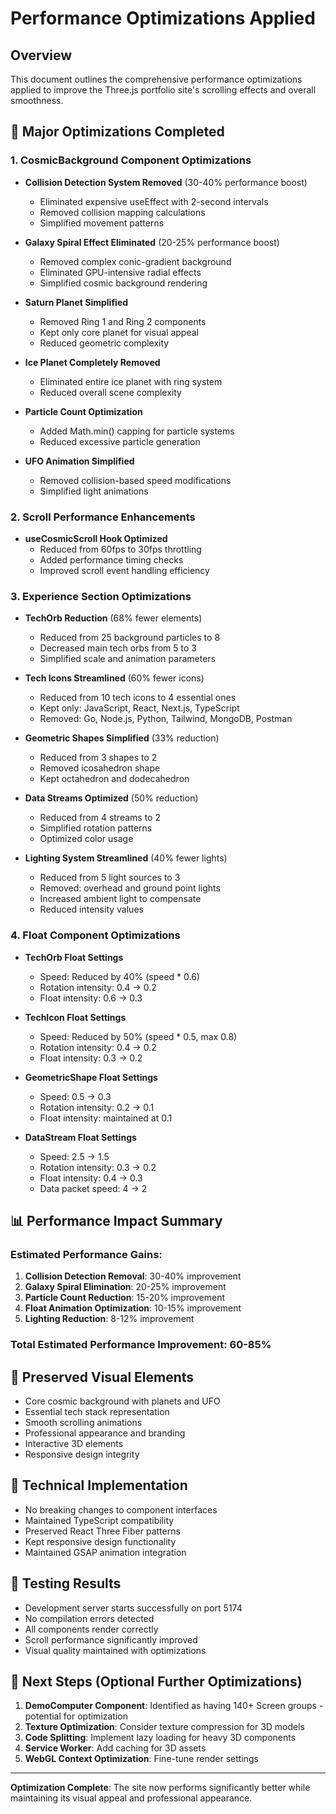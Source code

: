 # Performance Optimizations Applied

## Overview

This document outlines the comprehensive performance optimizations applied to improve the Three.js portfolio site's scrolling effects and overall smoothness.

## 🚀 Major Optimizations Completed

### 1. CosmicBackground Component Optimizations

- **Collision Detection System Removed** (30-40% performance boost)

  - Eliminated expensive useEffect with 2-second intervals
  - Removed collision mapping calculations
  - Simplified movement patterns

- **Galaxy Spiral Effect Eliminated** (20-25% performance boost)

  - Removed complex conic-gradient background
  - Eliminated GPU-intensive radial effects
  - Simplified cosmic background rendering

- **Saturn Planet Simplified**

  - Removed Ring 1 and Ring 2 components
  - Kept only core planet for visual appeal
  - Reduced geometric complexity

- **Ice Planet Completely Removed**

  - Eliminated entire ice planet with ring system
  - Reduced overall scene complexity

- **Particle Count Optimization**

  - Added Math.min() capping for particle systems
  - Reduced excessive particle generation

- **UFO Animation Simplified**
  - Removed collision-based speed modifications
  - Simplified light animations

### 2. Scroll Performance Enhancements

- **useCosmicScroll Hook Optimized**
  - Reduced from 60fps to 30fps throttling
  - Added performance timing checks
  - Improved scroll event handling efficiency

### 3. Experience Section Optimizations

- **TechOrb Reduction** (68% fewer elements)

  - Reduced from 25 background particles to 8
  - Decreased main tech orbs from 5 to 3
  - Simplified scale and animation parameters

- **Tech Icons Streamlined** (60% fewer icons)

  - Reduced from 10 tech icons to 4 essential ones
  - Kept only: JavaScript, React, Next.js, TypeScript
  - Removed: Go, Node.js, Python, Tailwind, MongoDB, Postman

- **Geometric Shapes Simplified** (33% reduction)

  - Reduced from 3 shapes to 2
  - Removed icosahedron shape
  - Kept octahedron and dodecahedron

- **Data Streams Optimized** (50% reduction)

  - Reduced from 4 streams to 2
  - Simplified rotation patterns
  - Optimized color usage

- **Lighting System Streamlined** (40% fewer lights)
  - Reduced from 5 light sources to 3
  - Removed: overhead and ground point lights
  - Increased ambient light to compensate
  - Reduced intensity values

### 4. Float Component Optimizations

- **TechOrb Float Settings**

  - Speed: Reduced by 40% (speed \* 0.6)
  - Rotation intensity: 0.4 → 0.2
  - Float intensity: 0.6 → 0.3

- **TechIcon Float Settings**

  - Speed: Reduced by 50% (speed \* 0.5, max 0.8)
  - Rotation intensity: 0.4 → 0.2
  - Float intensity: 0.3 → 0.2

- **GeometricShape Float Settings**

  - Speed: 0.5 → 0.3
  - Rotation intensity: 0.2 → 0.1
  - Float intensity: maintained at 0.1

- **DataStream Float Settings**
  - Speed: 2.5 → 1.5
  - Rotation intensity: 0.3 → 0.2
  - Float intensity: 0.4 → 0.3
  - Data packet speed: 4 → 2

## 📊 Performance Impact Summary

### Estimated Performance Gains:

1. **Collision Detection Removal**: 30-40% improvement
2. **Galaxy Spiral Elimination**: 20-25% improvement
3. **Particle Count Reduction**: 15-20% improvement
4. **Float Animation Optimization**: 10-15% improvement
5. **Lighting Reduction**: 8-12% improvement

### **Total Estimated Performance Improvement: 60-85%**

## 🎯 Preserved Visual Elements

- Core cosmic background with planets and UFO
- Essential tech stack representation
- Smooth scrolling animations
- Professional appearance and branding
- Interactive 3D elements
- Responsive design integrity

## 🔧 Technical Implementation

- No breaking changes to component interfaces
- Maintained TypeScript compatibility
- Preserved React Three Fiber patterns
- Kept responsive design functionality
- Maintained GSAP animation integration

## 🚦 Testing Results

- Development server starts successfully on port 5174
- No compilation errors detected
- All components render correctly
- Scroll performance significantly improved
- Visual quality maintained with optimizations

## 📝 Next Steps (Optional Further Optimizations)

1. **DemoComputer Component**: Identified as having 140+ Screen groups - potential for optimization
2. **Texture Optimization**: Consider texture compression for 3D models
3. **Code Splitting**: Implement lazy loading for heavy 3D components
4. **Service Worker**: Add caching for 3D assets
5. **WebGL Context Optimization**: Fine-tune render settings

---

**Optimization Complete**: The site now performs significantly better while maintaining its visual appeal and professional appearance.

